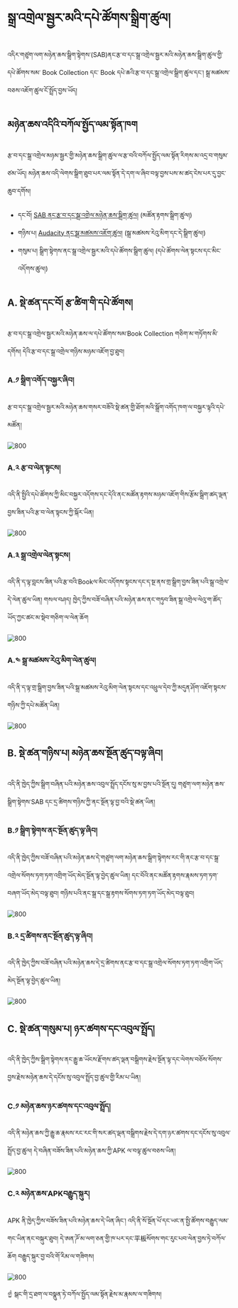 # སྒྲ་འགྲེལ་སྦྱར་མའི་དཔེ་ཚོགས་སྒྲིག་ཚུལ།

འདིར་གཙུག་ལག་མཉེན་ཆས་སྒྲིག་སྟེགས་(SAB)ནང་རྩ་བ་དང་སྒྲ་འགྲེལ་སྦྱར་མའི་མཉེན་ཆས་སྒྲིག་ཚུལ་གྱི་དཔེ་ཚོགས་སམ་ Book Collection དང་ Book དཔེ་ཆའི་རྩ་བ་དང་སྒྲ་འགྲེལ་སྒྲིག་ཚུལ་དང་། སྒྲ་མཚམས་བཅས་འཇོག་ཚུལ་ངོ་སྤྲོད་བྱས་ཡོད།
## མཉེན་ཆས་འདིའི་བཀོལ་སྤྱོད་ལམ་སྟོན་ཁག

རྩ་བ་དང་སྒྲ་འགྲེལ་མཉམ་སྦྱར་གྱི་མཉེན་ཆས་སྒྲིག་ཚུལ་ལ་རྩ་བའི་བཀོལ་སྤྱོད་ལམ་སྟོན་རིགས་མ་འདྲ་བ་གསུམ་ཙམ་ཡོད། མཉེན་ཆས་འདི་ལེགས་སྒྲིག་ཐུབ་པར་ལམ་སྟོན་དེ་དག་ལ་ཞིབ་བལྟ་བྱས་པས་མ་ཚད་ངེས་པར་དུ་བྱང་ཆུབ་དགོས།
- དང་བོ། [SAB ནང་རྩ་བ་དང་སྒྲ་འགྲེལ་མཉེན་ཆས་སྒྲིག་ཚུལ།](https://github.com/buda-base/budax/blob/master/howtoguides/SAB06/index.md#sab-%E0%BD%93%E0%BD%84%E0%BD%A2%E0%BE%A9%E0%BD%96%E0%BD%91%E0%BD%84%E0%BD%A6%E0%BE%92%E0%BE%B2%E0%BD%A0%E0%BD%82%E0%BE%B2%E0%BD%BA%E0%BD%A3%E0%BD%98%E0%BD%89%E0%BD%BA%E0%BD%93%E0%BD%86%E0%BD%A6%E0%BD%A6%E0%BE%92%E0%BE%B2%E0%BD%B2%E0%BD%82%E0%BD%9A%E0%BD%B4%E0%BD%A3) (མཚོན་རྟགས་སྒྲིག་ཚུལ།)
- གཉིས་པ། [Audacity ནང་སྒྲ་མཚམས་འཇོག་ཚུལ།](https://github.com/buda-base/budax/blob/master/howtoguides/SAB07/index.md#audacity%E0%BD%A6%E0%BE%92%E0%BE%B2%E0%BD%A6%E0%BE%92%E0%BE%B2%E0%BD%B2%E0%BD%82%E0%BD%98%E0%BD%89%E0%BD%BA%E0%BD%93%E0%BD%86%E0%BD%A6) (སྒྲ་མཚམས་རེའུ་མིག་དང་དེ་སྒྲིག་ཚུལ།)
- གསུམ་པ། སྒྲིག་སྟེགས་ནང་སྒྲ་འགྲེལ་སྦྱར་མའི་དཔེ་ཚོགས་སྒྲིག་ཚུལ། (དཔེ་ཚོགས་ལེན་སྟངས་དང་མིང་འདོགས་ཚུལ།)

## A. སྡེ་ཚན་དང་བོ། རྩ་ཚིག་གི་དཔེ་ཚོགས།

རྩ་བ་དང་སྒྲ་འགྲེལ་སྦྱར་མའི་མཉེན་ཆས་ལ་དཔེ་ཚོགས་སམ་Book Collection གཅིག་མ་གཏོགས་མི་དགོས། དེའི་རྩ་བ་དང་སྒྲ་འགྲེལ་གཉིས་མཉམ་འཇོག་བྱ་ཐུབ།

### A.༡ སྒྲིག་འགོད་བསྐྱར་ཞིབ།

རྩ་བ་དང་སྒྲ་འགྲེལ་སྦྱར་མའི་མཉེན་ཆས་གསར་བཟོའི་སྡེ་ཚན་གྱི་ཐོག་མའི་སྒྲོག་འགོད་ཁག་ལ་བསྐྱར་ལྟའི་དཔེ་མཚོན།

![800](images/000001.gif)

### A.༢ རྩ་བ་ལེན་སྟངས།

འདི་ནི་སྤྱིའི་དཔེ་ཚོགས་ཀྱི་མིང་བསྐྱར་འདོགས་དང་དེའི་ནང་མཚོན་རྟགས་མཉམ་འཇོག་གིས་རྩོམ་སྒྲིག་ཚད་ལྡན་བྱས་ཟིན་པའི་རྩ་བ་ལེན་སྟངས་ཀྱི་སྐོར་ཡིན།

![800](images/000002.gif)

### A.༣ སྒྲ་འགྲེལ་ལེན་སྟངས།

འདི་ནི་ད་ལྟ་བླངས་ཟིན་པའི་རྩ་བའི་Bookལ་མིང་འདོགས་སྟངས་དང་ད་སྔ་ནས་གྲ་སྒྲིག་བྱས་ཟིན་པའི་སྒྲ་འགྲེལ་དེ་ལེན་ཚུལ་ཡིན། གསལ་བཤད། ཁྱེད་ཀྱིས་བཟོ་བཞིན་པའི་མཉེན་ཆས་ནང་གཏུབ་ཟིན་སྒྲ་འགྲེལ་ལེའུ་ག་ཚོད་ཡོད་ཀྱང་ཚང་མ་སྡེབ་གཅིག་ལ་ལེན་ཆོག

![800](images/000003.gif)

### A.༤ སྒྲ་མཚམས་རེའུ་མིག་ལེན་ཚུལ།

འདི་ནི་ད་ལྟ་གྲ་སྒྲིག་བྱས་ཟིན་པའི་སྒྲ་མཚམས་རེའུ་མིག་ལེན་སྟངས་དང་འཕྲུལ་དེབ་ཀྱི་མདུན་ཤོག་འཇོག་སྟངས་གཉིས་ཀྱི་དཔེ་མཚོན་ཡིན།

![800](images/000004.gif)

## B. སྡེ་ཚན་གཉིས་པ། མཉེན་ཆས་སྔོན་ཚུད་བལྟ་ཞིབ།

འདི་ནི་ཁྱེད་ཀྱིས་སྒྲིག་བཞིན་པའི་མཉེན་ཆས་འབུལ་སྤྲོད་དངོས་སུ་མ་བྱས་པའི་སྔོན་དུ། གཙུག་ལག་མཉེན་ཆས་སྒྲིག་སྟེགས་SAB དང་དྲ་ཚིགས་གཉིས་ཀྱི་ནང་སྔོན་ལྟ་བྱ་བའི་སྡེ་ཚན་ཡིན།
 ### B.༡ སྒྲིག་སྟེགས་ནང་སྔོན་ཚུད་ལྟ་ཞིབ།

འདི་ནི་ཁྱེད་ཀྱིས་བཟོ་བཞིན་པའི་མཉེན་ཆས་དེ་གཙུག་ལག་མཉེན་ཆས་སྒྲིག་སྟེགས་རང་གི་ནང་རྩ་བ་དང་སྒྲ་འགྲེལ་སོགས་ཏག་ཏག་འགྲིག་ཡོད་མེད་སྔོན་ལྟ་བྱེད་ཚུལ་ཡིན། དང་བོའི་ནང་མཚོན་རྟགས་རྣམས་ཏག་ཏག་བཞག་ཡོད་མེད་བལྟ་ཐུབ། གཉིས་པའི་ནང་སྒྲ་དང་སྒྲ་རྟགས་སོགས་ཏག་ཏག་ཡོད་མེད་བལྟ་ཐུབ།

![800](images/000005.gif)

### B.༢ དྲ་ཚིགས་ནང་སྔོན་ཚུད་ལྟ་ཞིབ།

འདི་ནི་ཁྱེད་ཀྱིས་བཟོ་བཞིན་པའི་མཉེན་ཆས་དེ་དྲ་ཚིགས་ནང་རྩ་བ་དང་སྒྲ་འགྲེལ་སོགས་ཏག་ཏག་འགྲིག་ཡོད་མེད་སྔོན་ལྟ་བྱེད་ཚུལ་ཡིན།

![800](images/000006.gif)

## C. སྡེ་ཚན་གསུམ་པ། ཉར་ཚགས་དང་འབུལ་སྤྲོད།

འདི་ནི་ཁྱེད་ཀྱིས་སྒྲིག་སྟེགས་ནང་རྒྱུ་ཆ་ཡོངས་རྫོགས་ཚད་ལྡན་བསྒྲིགས་རྗེས་སྔོན་ལྟ་དང་ལེགས་བཅོས་སོགས་བྱས་རྗེས་མཉེན་ཆས་དེ་དངོས་སུ་འབུལ་སྤྲོད་བྱ་ཚུལ་གྱི་རིམ་པ་ཡིན།

### C.༡ མཉེན་ཆས་ཉར་ཚགས་དང་འབུལ་སྤྲོད།

འདི་ནི་མཉེན་ཆས་ཀྱི་རྒྱུ་ཆ་རྣམས་རང་རང་གི་སར་ཚད་ལྡན་བསྒྲིགས་རྗེས་དེ་དག་ཉར་ཚགས་དང་དངོས་སུ་འབུལ་སྤྲོད་བྱ་ཚུལ། དེ་བཞིན་བཟོས་ཟིན་པའི་མཉེན་ཆས་ཀྱི་APK ལ་བལྟ་ཚུལ་བཅས་ཡིན།

![800](images/000007.gif)

### C.༢ མཉེན་ཆས་APKབརྒྱུད་སྐུར།

APK ནི་ཁྱེད་ཀྱིས་བཟོས་ཟིན་པའི་མཉེན་ཆས་དེ་ཡིན་ཞིང་། འདི་ནི་སོ་སྔོན་པོ་དང་ཡང་ན་སྤྱི་ཚོགས་བརྒྱུད་ལམ་གང་ཡིན་ནང་བསྐུར་ཐུབ། དེ་ཨན་ཌོ་མ་ལག་ཅན་གྱི་ཁ་པར་དང་平板སོགས་གང་རུང་པབ་ལེན་བྱས་ཏེ་བཀོལ་ཆོག བརྒྱུད་སྐུར་བྱ་བའི་གོ་རིམ་ལ་གཟིགས།

![800](images/000008.gif)


☝️ སྒང་གི་དྲ་ཐག་ལ་བསྣུན་ཏེ་བཀོལ་སྤྱོད་ལམ་སྟོན་རྗེས་མ་རྣམས་ལ་གཟིགས། 
